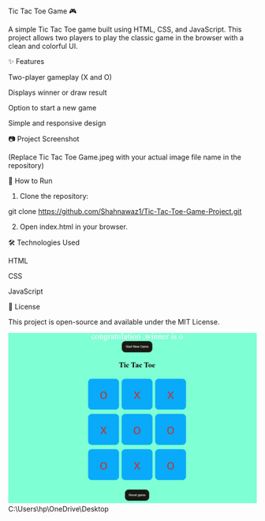 Tic Tac Toe Game 🎮

A simple Tic Tac Toe game built using HTML, CSS, and JavaScript.
This project allows two players to play the classic game in the browser with a clean and colorful UI.

✨ Features

Two-player gameplay (X and O)

Displays winner or draw result

Option to start a new game

Simple and responsive design


📷 Project Screenshot




(Replace Tic Tac Toe Game.jpeg with your actual image file name in the repository)

🚀 How to Run

1. Clone the repository:

git clone https://github.com/Shahnawaz1/Tic-Tac-Toe-Game-Project.git


2. Open index.html in your browser.



🛠 Technologies Used

HTML

CSS

JavaScript


📄 License

This project is open-source and available under the MIT License.

![Tic Tac Toe Game](TicTacToe.jpeg)
C:\Users\hp\OneDrive\Desktop

